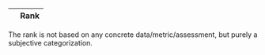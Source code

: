 <script src="https://ajax.googleapis.com/ajax/libs/jquery/3.2.1/jquery.min.js"></script>
<script src="{{ site.url }}/assets/js/conf-deadlines.js"></script>

<script src="https://cdnjs.cloudflare.com/ajax/libs/vis/4.21.0/vis.min.js"></script>
<link href="https://cdnjs.cloudflare.com/ajax/libs/vis/4.21.0/vis-timeline-graph2d.min.css" rel="stylesheet" type="text/css" />
<!-- <script src="{{ site.url }}/assets/js/vis.min.js"></script> -->
<!-- <link href="{{ site.url }}/assets/js/vis-timeline-graph2d.min.css" rel="stylesheet" type="text/css" /> -->

<style>
.vis-item {
  font-size: 8pt;
}
.vis-item .vis-item-content {
  padding:0;
}

.vis-item.vis-line {
  display:none;
}

#visualization {
  width: 200%;
  margin-left: -50%;
}
</style>

<div id="visualization"></div>

<br/><br/><br/><br/>

<table class="deadlines" style="width:100%">
<thead>
<tr>
 <th></th>
 <th>Rank</th>
</tr>
</thead>
<tbody id="deadlines">
</tbody>
</table>

The rank is not based on any concrete data/metric/assessment, but purely a subjective categorization.
